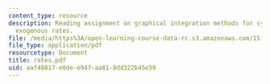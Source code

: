 ```yaml
---
content_type: resource
description: Reading assignment on graphical integration methods for systems with
  exogenous rates.
file: /media/https%3A/open-learning-course-data-rc.s3.amazonaws.com/15-988-system-dynamics-self-study-fall-1998-spring-1999/aaf48817e0dee947aa818dd322b45e59_rates.pdf
file_type: application/pdf
resourcetype: Document
title: rates.pdf
uid: aaf48817-e0de-e947-aa81-8dd322b45e59
---
```

